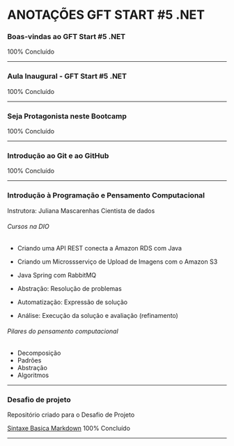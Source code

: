 # ANOTAÇÕES GFT START #5 .NET #
<!-- Módulo I - Fundamentos -->

### Boas-vindas ao GFT Start #5 .NET ###
100% Concluído

------------------------------------------------------------

### Aula Inaugural - GFT Start #5 .NET
100% Concluído

------------------------------------------------------------

### Seja Protagonista neste Bootcamp
100% Concluído

------------------------------------------------------------

### Introdução ao Git e ao GitHub
100% Concluído

------------------------------------------------------------

### Introdução à Programação e Pensamento Computacional 
Instrutora: Juliana Mascarenhas 
Cientista de dados

###### Cursos na DIO 
- Criando uma API REST conecta a Amazon RDS com Java
- Criando um Microssserviço de Upload de Imagens com o Amazon S3
- Java Spring com RabbitMQ

- Abstração: Resolução de problemas
- Automatização: Expressão de solução
- Análise: Execução da solução e avaliação (refinamento) 

###### Pilares do pensamento computacional
- Decomposição
- Padrões
- Abstração
- Algoritmos




------------------------------------------------------------

### Desafio de projeto
Repositório criado para o Desafio de Projeto

<!-- Links Úteis -->
[Sintaxe Basica Markdown](https://www.markdownguide.org/)
100% Concluído

------------------------------------------------------------

